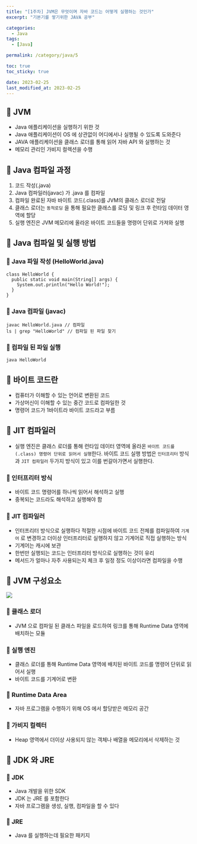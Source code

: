 ```yaml
---
title: "[1주차] JVM은 무엇이며 자바 코드는 어떻게 실행하는 것인가"
excerpt: "기본기를 쌓기위한 JAVA 공부"

categories:
  - Java
tags:
  - [Java]

permalink: /category/java/5

toc: true
toc_sticky: true

date: 2023-02-25
last_modified_at: 2023-02-25
---
```

## 🦥 JVM
- Java 애플리케이션을 실행하기 위한 것
- Java 애플리케이션이 OS 에 상관없이 어디에서나 실행될 수 있도록 도와준다
- JAVA 애플리케이션을 클래스 로더를 통해 읽어 자바 API 와 실행하는 것
- 메모리 관리인 가비지 컬렉션을 수행

## 🦥 Java 컴파일 과정
1. 코드 작성(.java)
2. Java 컴파일러(javac) 가 .java 를 컴파일
3. 컴파일 완료된 자바 바이트 코드(.class)를 JVM의 클래스 로더로 전달
4. 클래스 로더는 `동적로딩` 을 통해 필요한 클래스를 로딩 및 링크 후 런타임 데이터 영역에 할당
5. 실행 엔진은 JVM 메모리에 올라온 바이트 코드들을 명령어 단위로 가져와 실행

## 🦥 Java 컴파일 및 실행 방법
### 🌿 Java 파일 작성 (HelloWorld.java)
```
class HelloWorld {
  public static void main(String[] args) {
    System.out.println("Hello World!");
  }
}
```
### 🌿 Java 컴파일 (javac)
```
javac HelloWorld.java // 컴파일
ls | grep "HelloWorld" // 컴파일 된 파일 찾기
```

### 🌿 컴파일 된 파일 실행
```
java HelloWorld
```

## 🦥 바이트 코드란
- 컴퓨터가 이해할 수 있는 언어로 변환된 코드
- 가상머신이 이해할 수 있는 중간 코드로 컴파일한 것
- 명령어 코드가 1바이트라 바이트 코드라고 부름

## 🦥 JIT 컴파일러
- 실행 엔진은 클래스 로더를 통해 런타임 데이터 영역에 올라온 `바이트 코드를(.class) 명령어 단위로 읽어서 실행`한다. 바이트 코드 실행 방법은 `인터프리터` 방식과 `JIT 컴파일러` 두가지 방식이 있고 이를 번갈아가면서 실행한다. 

### 🌿 인터프리터 방식
- 바이트 코드 명령어를 하나씩 읽어서 해석하고 실행
- 중복되는 코드라도 해석하고 실행해야 함

### 🌿 JIT 컴파일러
- 인터프리터 방식으로 실행하다 적절한 시점에 바이트 코드 전체를 컴파일하여 `기계어` 로 변경하고 더이상 인터프리터로 실행하지 않고 기계어로 직접 실행하는 방식
- 기계어는 캐시에 보관
- 한번만 실행되는 코드는 인터프리터 방식으로 실행하는 것이 유리
- 메서드가 얼마나 자주 사용되는지 체크 후 일정 정도 이상이라면 컴파일을 수행

## 🦥 JVM 구성요소
<img src="https://imgur.com/yHT8FjE.png">

### 🌿 클래스 로더
- JVM 으로 컴파일 된 클래스 파일을 로드하여 링크를 통해 Runtime Data 영역에 배치하는 모듈

### 🌿 실행 엔진
- 클래스 로더를 통해 Runtime Data 영역에 배치된 바이트 코드를 명령어 단위로 읽어서 실행
- 바이트 코드를 기계어로 변환

### 🌿 Runtime Data Area
- 자바 프로그램을 수행하기 위해 OS 에서 할당받은 메모리 공간

### 🌿 가비지 컬렉터
- Heap 영역에서 더이상 사용되지 않는 객체나 배열을 메모리에서 삭제하는 것

## 🦥 JDK 와 JRE
### 🌿 JDK
- Java 개발을 위한 SDK
- JDK 는 JRE 를 포함한다
- 자바 프로그램을 생성, 실행, 컴파일을 할 수 있다

### 🌿 JRE
- Java 를 실행하는데 필요한 패키지